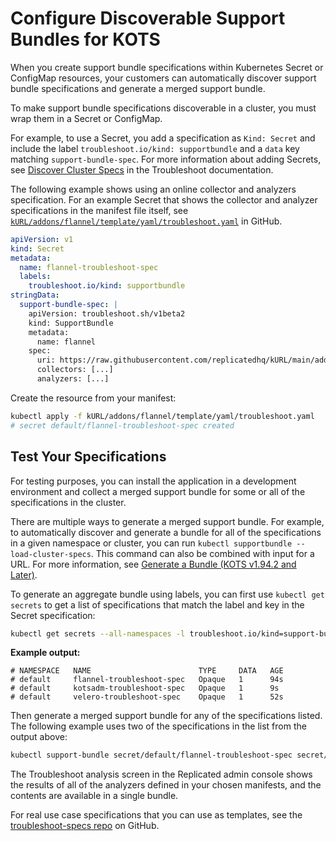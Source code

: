 # Configure Discoverable Support Bundles for KOTS

When you create support bundle specifications within Kubernetes Secret or ConfigMap resources, your customers can automatically discover support bundle specifications and generate a merged support bundle.

To make support bundle specifications discoverable in a cluster, you must wrap them in a Secret or ConfigMap. 

For example, to use a Secret, you add a specification as `Kind: Secret` and include the label `troubleshoot.io/kind: supportbundle` and a `data` key matching `support-bundle-spec`. For more information about adding Secrets, see [Discover Cluster Specs](https://troubleshoot.sh/docs/support-bundle/discover-cluster-specs/) in the Troubleshoot documentation.

The following example shows using an online collector and analyzers specification. For an example Secret that shows the collector and analyzer specifications in the manifest file itself, see [`kURL/addons/flannel/template/yaml/troubleshoot.yaml`](https://github.com/adamancini/kURL/blob/main/addons/flannel/template/base/yaml/troubleshoot.yaml) in GitHub.

```yaml
apiVersion: v1
kind: Secret
metadata:
  name: flannel-troubleshoot-spec
  labels:
    troubleshoot.io/kind: supportbundle
stringData:
  support-bundle-spec: |
    apiVersion: troubleshoot.sh/v1beta2
    kind: SupportBundle
    metadata:
      name: flannel
    spec:
      uri: https://raw.githubusercontent.com/replicatedhq/kURL/main/addons/flannel/template/yaml/troubleshoot.yaml
      collectors: [...]
      analyzers: [...]
```

Create the resource from your manifest:

```bash
kubectl apply -f kURL/addons/flannel/template/yaml/troubleshoot.yaml
# secret default/flannel-troubleshoot-spec created
```

## Test Your Specifications

For testing purposes, you can install the application in a development environment and collect a merged support bundle for some or all of the specifications in the cluster.

There are multiple ways to generate a merged support bundle. For example, to automatically discover and generate a bundle for all of the specifications in a given namespace or cluster, you can run `kubectl supportbundle --load-cluster-specs`. This command can also be combined with input for a URL. For more information, see [Generate a Bundle (KOTS v1.94.2 and Later)](/enterprise/troubleshooting-an-app/#generate-a-bundle-kots-v1942-and-later).

To generate an aggregate bundle using labels, you can first use `kubectl get secrets` to get a list of specifications that match the label and key in the Secret specification: 

```bash
kubectl get secrets --all-namespaces -l troubleshoot.io/kind=support-bundle-spec
```
  **Example output:**

```shell
# NAMESPACE   NAME                        TYPE     DATA   AGE
# default     flannel-troubleshoot-spec   Opaque   1      94s
# default     kotsadm-troubleshoot-spec   Opaque   1      9s
# default     velero-troubleshoot-spec    Opaque   1      52s
```
Then generate a merged support bundle for any of the specifications listed. The following example uses two of the specifications in the list from the output above:

```bash
kubectl support-bundle secret/default/flannel-troubleshoot-spec secret/default/velero-troubleshoot-spec
```

The Troubleshoot analysis screen in the Replicated admin console shows the results of all of the analyzers defined in your chosen manifests, and the contents are available in a single bundle.

 For real use case specifications that you can use as templates, see the [troubleshoot-specs repo](https://github.com/replicatedhq/troubleshoot-specs) on GitHub.